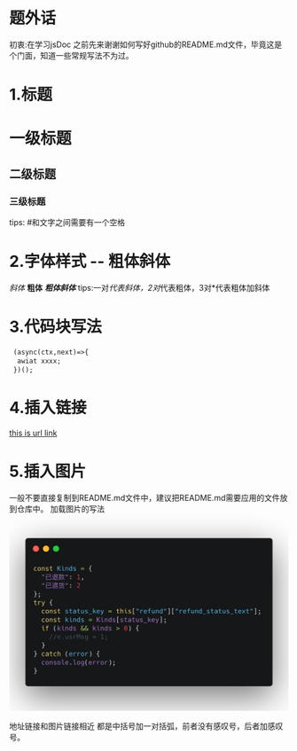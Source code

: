 # 题外话
初衷:在学习jsDoc 之前先来谢谢如何写好github的README.md文件，毕竟这是个门面，知道一些常规写法不为过。

# 1.标题
  # 一级标题
  ## 二级标题
  ### 三级标题
 tips: #和文字之间需要有一个空格
 
# 2.字体样式 -- 粗体斜体
  *斜体*
  **粗体**
  ***粗体斜体***
 tips:一对*代表斜体，2对*代表粗体，3对*代表粗体加斜体
 
 
 # 3.代码块写法
  ```
   (async(ctx,next)=>{
    awiat xxxx;
   })();
  ```
  
  
 # 4.插入链接
 
  [this is url link](http://baidu.com)
 

 
 # 5.插入图片
   一般不要直接复制到README.md文件中，建议把README.md需要应用的文件放到仓库中。
   加载图片的写法</br>
    **![图片加载错误的时候提示](https://github.com/richChen0815/jsDoc/blob/master/%E5%BE%AE%E4%BF%A1%E5%9B%BE%E7%89%87_20190621172243.jpg)**
    
    
 地址链接和图片链接相近 都是中括号加一对括弧，前者没有感叹号，后者加感叹号。




 

